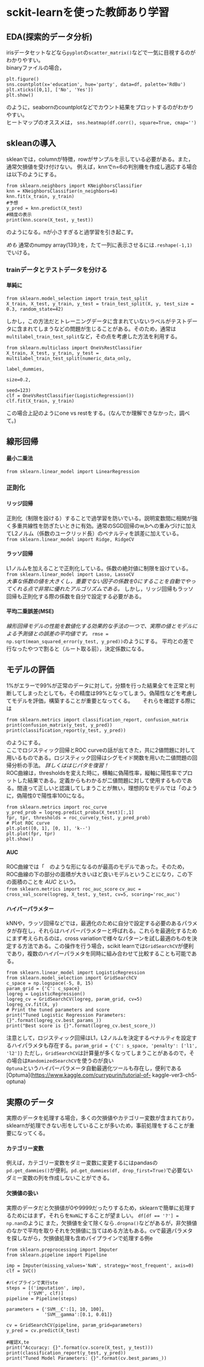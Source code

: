 # sckit-learnを使った教師あり学習  

## EDA(探索的データ分析)  
irisデータセットなどなら`pyplot`の`scatter_matrix()`などで一気に目視するのがわかりやすい。  
binaryファイルの場合，
```
plt.figure()
sns.countplot(x='education', hue='party', data=df, palette='RdBu')
plt.xticks([0,1], ['No', 'Yes'])
plt.show()
```  
のように，seabornのcountplotなどでカウント結果をプロットするのがわかりやすい。  
ヒートマップのオススメは，
`sns.heatmap(df.corr(), square=True, cmap='')`

## skleanの導入  
skleanでは，columnが特徴，rowがサンプルを示している必要がある。また，通常欠損値を受け付けない。
例えば，knnでn=6の判別機を作成し適応する場合は以下のようにする。
```
from sklearn.neighbors import KNeighborsClassifier  
knn = KNeighborsClassifier(n_neighbors=6)  
knn.fit(x_train, y_train)
#予想
y_pred = knn.predict(X_test)
#精度の表示
print(knn.score(X_test, y_test))
```  
のようになる。nが小さすぎると過学習を引き起こす。

*めも*
通常のnumpy array(139,)を，たて一列に表示させるには`.reshape(-1,1)`でいける。

### trainデータとテストデータを分ける  
#### 単純に
```
from sklearn.model_selection import train_test_split
X_train, X_test, y_train, y_test = train_test_split(X, y, test_size = 0.3, random_state=42)
```   
しかし，この方法だとトレーニングデータに含まれていないラベルがテストデータに含まれてしまうなどの問題が生じることがある。そのため，通常は`multilabel_train_test_split`など，その点を考慮した方法を利用する。
```
from sklearn.multiclass import OneVsRestClassifier
X_train, X_test, y_train, y_test = multilabel_train_test_split(numeric_data_only,
                                                               label_dummies,
                                                               size=0.2,
                                                               seed=123)
clf = OneVsRestClassifier(LogisticRegression())
clf.fit(X_train, y_train)
```
この場合上記のようにone vs restをする。(なんでか理解できなかった，調べて。)


##  線形回帰
#### 最小二乗法
`from sklearn.linear_model import LinearRegression`

### 正則化  
#### リッジ回帰  
正則化（制限を設ける）することで過学習を防いでいる。説明変数間に相関が強く多重共線性を防ぎたいときに有効。通常のSGD回帰のw,bへの重みづけに加えてL2ノルム（係数のユークリッド長）のペナルティを誤差に加えている。  
`from sklearn.linear_model import Ridge, RidgeCV`  

#### ラッソ回帰
L1ノルムを加えることで正則化している。係数の絶対値に制限を設けている。
`from sklearn.linear_model import Lasso, LassoCV`  
*大事な係数の値を大きくし，重要でない因子の係数を0にすることを自動でやってくれる点で非常に優れたアルゴリズムである。* しかし，リッジ回帰もラッソ回帰も正則化する際の係数を自分で設定する必要がある。

#### 平均二乗誤差(MSE)
*線形回帰モデルの性能を数値化する効果的な手法の一つで、実際の値とモデルによる予測値との誤差の平均値です。*
`rmse = np.sqrt(mean_squared_error(y_test, y_pred))`のようにする。
平均との差で行なったやつで割ると（ルート取る前），決定係数になる。  

## モデルの評価  
1%がエラーで99%が正常のデータに対して，分類を行った結果全てを正常と判断してしまったとしても，その精度は99%となってしまう。偽陽性などを考慮してモデルを評価，構築することが重要となってくる。　　
それらを確認する際には  
```
from sklearn.metrics import classification_report, confusion_matrix
print(confusion_matrix(y_test, y_pred))
print(classification_report(y_test, y_pred))
```
のようにする。  
ここでロジスティック回帰とROC curveの話が出てきた，共に2値問題に対して用いるものである。ロジスティック回帰はシグモイド関数を用いた二値問題の回帰分析の手法。 *詳しくははじパタを復習！*   
ROC曲線は，thresholdsを変えた時に，横軸に偽陽性率，縦軸に陽性率でプロットした結果である。定義からもわかるが二値問題に対して使用するものである。間違って正しいと認識してしまうことが無い，理想的なモデルでは「のように，偽陽性0で陽性率100になる。  
```
from sklearn.metrics import roc_curve
y_pred_prob = logreg.predict_proba(X_test)[:,1]
fpr, tpr, thresholds = roc_curve(y_test, y_pred_prob)
# Plot ROC curve
plt.plot([0, 1], [0, 1], 'k--')
plt.plot(fpr, tpr)
plt.show()
```
#### AUC  
ROC曲線では「　のような形になるのが最高のモデルであった。そのため，ROC曲線の下の部分の面積が大きいほど良いモデルということになり，この下の面積のことを *AUC* という。  
`from sklearn.metrics import roc_auc_score`
`cv_auc = cross_val_score(logreg, X_test, y_test, cv=5, scoring='roc_auc')`

#### ハイパーパラメター  
kNNや，ラッソ回帰などでは，最適化のために自分で設定する必要のあるパラメタが存在し，それらはハイパーパラメターと呼ばれる。これらを最適化するためにまず考えられるのは，cross variationで様々なパターンを試し最適のものを決定する方法である。この操作を行う場合，scikit learnでは`GridSearchCV`が便利であり，複数のハイパーパラメタを同時に組み合わせて比較することも可能である。  
```
from sklearn.linear_model import LogisticRegression
from sklearn.model_selection import GridSearchCV
c_space = np.logspace(-5, 8, 15)
param_grid = {'C': c_space}
logreg = LogisticRegression()
logreg_cv = GridSearchCV(logreg, param_grid, cv=5)
logreg_cv.fit(X, y)
# Print the tuned parameters and score
print("Tuned Logistic Regression Parameters: {}".format(logreg_cv.best_params_))
print("Best score is {}".format(logreg_cv.best_score_))
```
注意として，ロジスティック回帰はL1，L2ノルムを決定するペナルティを設定するハイパラメタも存在する。`param_grid = {'C': s_space, 'penalty': ['l1', 'l2']}`
ただし，`GridSearchCV`は計算量が多くなってしまうことがあるので，その場合は`RandomizedSearchCV`を使うのが良い  
`Optuna`というハイパーパラメータ自動最適化ツールも存在し，便利である [Optuma](https://www.kaggle.com/currypurin/tutorial-of- kaggle-ver3-ch5-optuna)

## 実際のデータ  
実際のデータを処理する場合，多くの欠損値やカテゴリー変数が含まれており，sklearnが処理できない形をしていることが多いため，事前処理をすることが重要になってくる。

#### カテゴリー変数
例えば，カテゴリー変数をダミー変数に変更するにはpandasの`pd.get_dammies()`が便利。`pd.get_dummies(df, drop_first=True)`で必要ないダミー変数の列を作成しないことができる。  

#### 欠損値の扱い
実際のデータだと欠損値が0や9999だったりするため，sklearnで簡単に処理するためにはまず，それらを`NaN`にすることが望ましい。 `df[df == '?'] = np.nan`のように
また，欠損値を全て除くなら`.dropna()`などがあるが，非欠損値のなかで平均を取りそれを欠損値に当てはめる方法もある。cvで最適パラメタを探しながら，欠損値処理も含めパイプラインで処理する例e
```
from sklearn.preprocessing import Imputer
from sklearn.pipeline import Pipeline

imp = Imputer(missing_values='NaN', strategy='most_frequent', axis=0)
clf = SVC()

#パイプラインで実行ste
steps = [('imputation', imp),
        ('SVM', clf)]
pipeline = Pipeline(steps)

parameters = {'SVM__C':[1, 10, 100],
              'SVM__gamma':[0.1, 0.01]}

cv = GridSearchCV(pipeline, param_grid=parameters)
y_pred = cv.predict(X_test)

#確認X,te
print("Accuracy: {}".format(cv.score(X_test, y_test)))
print(classification_report(y_test, y_pred))
print("Tuned Model Parameters: {}".format(cv.best_params_))
```
